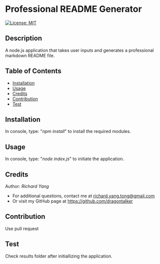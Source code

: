 # Professional README Generator
  [![License: MIT](https://img.shields.io/badge/License-MIT-yellow.svg)](https://opensource.org/licenses/MIT)

  ## Description
  A node.js application that takes user inputs and generates a professional markdown README file.

  ## Table of Contents
  * [Installation](#Installation)
  * [Usage](#Usage)
  * [Credits](#Credits)
  * [Contribution](#Contribution)
  * [Test](#Test)
  
  ## Installation
  In console, type: "*npm install*" to install the required modules.

  ## Usage
  In console, type: "*node index.js*" to initiate the application.

  ## Credits
  Author: *Richard Yang*
  * For additional questions, contact me at richard.yang.tong@gmail.com
  * Or visit my GitHub page at https://github.com/dragontalker

  ## Contribution
  Use pull request

  ## Test
  Check results folder after initiallizing the application.
  

